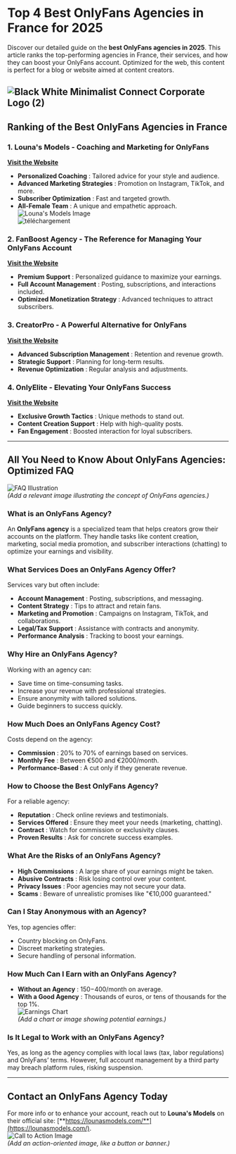 # Top 4 Best OnlyFans Agencies in France for 2025

Discover our detailed guide on the **best OnlyFans agencies in 2025**. This article ranks the top-performing agencies in France, their services, and how they can boost your OnlyFans account. Optimized for the web, this content is perfect for a blog or website aimed at content creators.

![Black White Minimalist Connect Corporate Logo (2)](https://github.com/user-attachments/assets/c5132df7-85e3-4c9e-af46-17d689ea0e17)
---

## Ranking of the Best OnlyFans Agencies in France

### 1. Louna's Models - Coaching and Marketing for OnlyFans  
[**Visit the Website**](https://lounasmodels.com/)  
- **Personalized Coaching** : Tailored advice for your style and audience.  
- **Advanced Marketing Strategies** : Promotion on Instagram, TikTok, and more.  
- **Subscriber Optimization** : Fast and targeted growth.  
- **All-Female Team** : A unique and empathetic approach.  
![Louna's Models Image](https://via.placeholder.com/600x400.png?text=Louna%27s+Models+Preview)  
![téléchargement](https://github.com/user-attachments/assets/836a7013-86d5-4e22-a9e5-56e58676dd40)

### 2. FanBoost Agency - The Reference for Managing Your OnlyFans Account  
[**Visit the Website**](https://airtable.com/appE8GDndgTNfeLbc/shrjlh9GLQh68BG7Z)  
- **Premium Support** : Personalized guidance to maximize your earnings.  
- **Full Account Management** : Posting, subscriptions, and interactions included.  
- **Optimized Monetization Strategy** : Advanced techniques to attract subscribers.  


### 3. CreatorPro - A Powerful Alternative for OnlyFans  
[**Visit the Website**](https://airtable.com/appE8GDndgTNfeLbc/shrjlh9GLQh68BG7Z)  
- **Advanced Subscription Management** : Retention and revenue growth.  
- **Strategic Support** : Planning for long-term results.  
- **Revenue Optimization** : Regular analysis and adjustments.  

### 4. OnlyElite - Elevating Your OnlyFans Success  
[**Visit the Website**](https://airtable.com/appE8GDndgTNfeLbc/shrjlh9GLQh68BG7Z)  
- **Exclusive Growth Tactics** : Unique methods to stand out.  
- **Content Creation Support** : Help with high-quality posts.  
- **Fan Engagement** : Boosted interaction for loyal subscribers.  

---

## All You Need to Know About OnlyFans Agencies: Optimized FAQ

![FAQ Illustration](https://via.placeholder.com/600x300.png?text=FAQ+OnlyFans+Agencies)  
*(Add a relevant image illustrating the concept of OnlyFans agencies.)*

### What is an OnlyFans Agency?  
An **OnlyFans agency** is a specialized team that helps creators grow their accounts on the platform. They handle tasks like content creation, marketing, social media promotion, and subscriber interactions (chatting) to optimize your earnings and visibility.

### What Services Does an OnlyFans Agency Offer?  
Services vary but often include:  
- **Account Management** : Posting, subscriptions, and messaging.  
- **Content Strategy** : Tips to attract and retain fans.  
- **Marketing and Promotion** : Campaigns on Instagram, TikTok, and collaborations.  
- **Legal/Tax Support** : Assistance with contracts and anonymity.  
- **Performance Analysis** : Tracking to boost your earnings.

### Why Hire an OnlyFans Agency?  
Working with an agency can:  
- Save time on time-consuming tasks.  
- Increase your revenue with professional strategies.  
- Ensure anonymity with tailored solutions.  
- Guide beginners to success quickly.

### How Much Does an OnlyFans Agency Cost?  
Costs depend on the agency:  
- **Commission** : 20% to 70% of earnings based on services.  
- **Monthly Fee** : Between €500 and €2000/month.  
- **Performance-Based** : A cut only if they generate revenue.

### How to Choose the Best OnlyFans Agency?  
For a reliable agency:  
- **Reputation** : Check online reviews and testimonials.  
- **Services Offered** : Ensure they meet your needs (marketing, chatting).  
- **Contract** : Watch for commission or exclusivity clauses.  
- **Proven Results** : Ask for concrete success examples.

### What Are the Risks of an OnlyFans Agency?  
- **High Commissions** : A large share of your earnings might be taken.  
- **Abusive Contracts** : Risk losing control over your content.  
- **Privacy Issues** : Poor agencies may not secure your data.  
- **Scams** : Beware of unrealistic promises like "€10,000 guaranteed."

### Can I Stay Anonymous with an Agency?  
Yes, top agencies offer:  
- Country blocking on OnlyFans.  
- Discreet marketing strategies.  
- Secure handling of personal information.

### How Much Can I Earn with an OnlyFans Agency?  
- **Without an Agency** : $150-$400/month on average.  
- **With a Good Agency** : Thousands of euros, or tens of thousands for the top 1%.  
![Earnings Chart](https://via.placeholder.com/600x300.png?text=Earnings+with+OnlyFans+Agency)  
*(Add a chart or image showing potential earnings.)*

### Is It Legal to Work with an OnlyFans Agency?  
Yes, as long as the agency complies with local laws (tax, labor regulations) and OnlyFans’ terms. However, full account management by a third party may breach platform rules, risking suspension.

---

## Contact an OnlyFans Agency Today  
For more info or to enhance your account, reach out to **Louna's Models** on their official site: [**https://lounasmodels.com/**](https://lounasmodels.com/).  
![Call to Action Image](https://via.placeholder.com/600x200.png?text=Contact+an+Agency+Now)  
*(Add an action-oriented image, like a button or banner.)*
